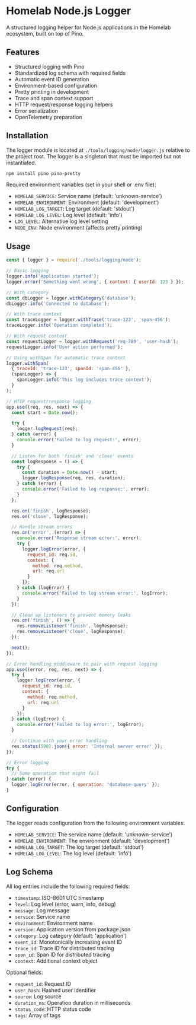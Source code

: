# Homelab Node.js Logger

A structured logging helper for Node.js applications in the Homelab ecosystem, built on top of Pino.

## Features

- Structured logging with Pino
- Standardized log schema with required fields
- Automatic event ID generation
- Environment-based configuration
- Pretty printing in development
- Trace and span context support
- HTTP request/response logging helpers
- Error serialization
- OpenTelemetry preparation

## Installation

The logger module is located at `./tools/logging/node/logger.js` relative to the project root. The logger is a singleton that must be imported but not instantiated.

```bash
npm install pino pino-pretty
```

Required environment variables (set in your shell or .env file):
- `HOMELAB_SERVICE`: Service name (default: 'unknown-service')
- `HOMELAB_ENVIRONMENT`: Environment (default: 'development')
- `HOMELAB_LOG_TARGET`: Log target (default: 'stdout')
- `HOMELAB_LOG_LEVEL`: Log level (default: 'info')
- `LOG_LEVEL`: Alternative log level setting
- `NODE_ENV`: Node environment (affects pretty printing)

## Usage

```javascript
const { logger } = require('./tools/logging/node');

// Basic logging
logger.info('Application started');
logger.error('Something went wrong', { context: { userId: 123 } });

// With category
const dbLogger = logger.withCategory('database');
dbLogger.info('Connected to database');

// With trace context
const traceLogger = logger.withTrace('trace-123', 'span-456');
traceLogger.info('Operation completed');

// With request context
const requestLogger = logger.withRequest('req-789', 'user-hash');
requestLogger.info('User action performed');

// Using withSpan for automatic trace context
logger.withSpan(
  { traceId: 'trace-123', spanId: 'span-456' },
  (spanLogger) => {
    spanLogger.info('This log includes trace context');
  }
);

// HTTP request/response logging
app.use((req, res, next) => {
  const start = Date.now();

  try {
    logger.logRequest(req);
  } catch (error) {
    console.error('Failed to log request:', error);
  }

  // Listen for both 'finish' and 'close' events
  const logResponse = () => {
    try {
      const duration = Date.now() - start;
      logger.logResponse(req, res, duration);
    } catch (error) {
      console.error('Failed to log response:', error);
    }
  };

  res.on('finish', logResponse);
  res.on('close', logResponse);

  // Handle stream errors
  res.on('error', (error) => {
    console.error('Response stream error:', error);
    try {
      logger.logError(error, {
        request_id: req.id,
        context: {
          method: req.method,
          url: req.url
        }
      });
    } catch (logError) {
      console.error('Failed to log stream error:', logError);
    }
  });

  // Clean up listeners to prevent memory leaks
  res.on('finish', () => {
    res.removeListener('finish', logResponse);
    res.removeListener('close', logResponse);
  });

  next();
});

// Error handling middleware to pair with request logging
app.use((error, req, res, next) => {
  try {
    logger.logError(error, {
      request_id: req.id,
      context: {
        method: req.method,
        url: req.url
      }
    });
  } catch (logError) {
    console.error('Failed to log error:', logError);
  }

  // Continue with your error handling
  res.status(500).json({ error: 'Internal server error' });
});

// Error logging
try {
  // Some operation that might fail
} catch (error) {
  logger.logError(error, { operation: 'database-query' });
}
```

## Configuration

The logger reads configuration from the following environment variables:

- `HOMELAB_SERVICE`: The service name (default: 'unknown-service')
- `HOMELAB_ENVIRONMENT`: The environment (default: 'development')
- `HOMELAB_LOG_TARGET`: The log target (default: 'stdout')
- `HOMELAB_LOG_LEVEL`: The log level (default: 'info')

## Log Schema

All log entries include the following required fields:

- `timestamp`: ISO-8601 UTC timestamp
- `level`: Log level (error, warn, info, debug)
- `message`: Log message
- `service`: Service name
- `environment`: Environment name
- `version`: Application version from package.json
- `category`: Log category (default: 'application')
- `event_id`: Monotonically increasing event ID
- `trace_id`: Trace ID for distributed tracing
- `span_id`: Span ID for distributed tracing
- `context`: Additional context object

Optional fields:

- `request_id`: Request ID
- `user_hash`: Hashed user identifier
- `source`: Log source
- `duration_ms`: Operation duration in milliseconds
- `status_code`: HTTP status code
- `tags`: Array of tags
